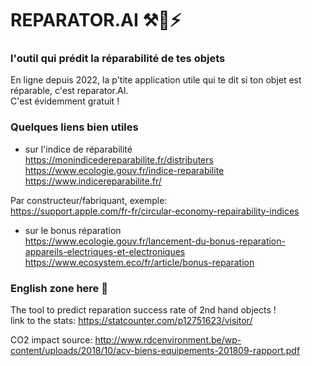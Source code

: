 # REPARATOR.AI ⚒🚀⚡  
### l'outil qui prédit la réparabilité de tes objets  

En ligne depuis 2022, la p'tite application utile qui te dit si ton objet est réparable, c'est reparator.AI.  
C'est évidemment gratuit !  

### Quelques liens bien utiles  
- sur l'indice de réparabilité  
https://monindicedereparabilite.fr/distributers  
https://www.ecologie.gouv.fr/indice-reparabilite  
https://www.indicereparabilite.fr/  

Par constructeur/fabriquant, exemple:  
https://support.apple.com/fr-fr/circular-economy-repairability-indices  

- sur le bonus réparation  
https://www.ecologie.gouv.fr/lancement-du-bonus-reparation-appareils-electriques-et-electroniques  
 https://www.ecosystem.eco/fr/article/bonus-reparation  


### English zone here  🤘
The tool to predict reparation success rate of 2nd hand objects !  
link to the stats: https://statcounter.com/p12751623/visitor/

CO2 impact source: http://www.rdcenvironment.be/wp-content/uploads/2018/10/acv-biens-equipements-201809-rapport.pdf
